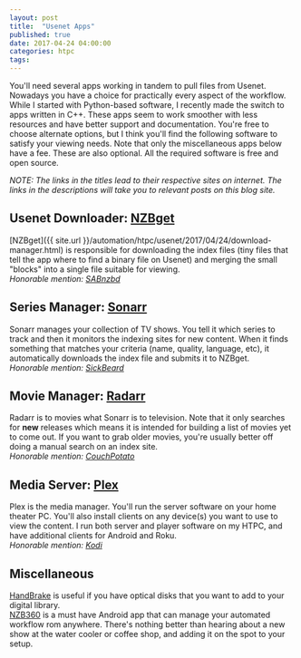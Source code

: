 ```yaml
---
layout: post
title:  "Usenet Apps"
published: true
date: 2017-04-24 04:00:00
categories: htpc
tags: 
---
```

You'll need several apps working in tandem to pull files from Usenet. Nowadays you have a choice for practically every aspect of the workflow. While I started with Python-based software, I recently made the switch to apps written in C++. These apps seem to work smoother with less resources and have better support and documentation. You're free to choose alternate options, but I think you'll find the following software to satisfy your viewing needs. Note that only the miscellaneous apps below have a fee. These are also optional. All the required software is free and open source.

_NOTE: The links in the titles lead to their respective sites on internet. The links in the descriptions will take you to relevant posts on this blog site._

## Usenet Downloader: [NZBget](http://nzbget.net/)
[NZBget]({{ site.url }}/automation/htpc/usenet/2017/04/24/download-manager.html) is responsible for downloading the index files (tiny files that tell the app where to find a binary file on Usenet) and merging the small "blocks" into a single file suitable for viewing.
<br />_Honorable mention: [SABnzbd](https://sabnzbd.org/)_

## Series Manager: [Sonarr](https://sonarr.tv/)
Sonarr manages your collection of TV shows. You tell it which series to track and then it monitors the indexing sites for new content. When it finds something that matches your criteria (name, quality, language, etc), it automatically downloads the index file and submits it to NZBget.
<br />_Honorable mention: [SickBeard](http://www.sickbeard.com/)_

## Movie Manager: [Radarr](https://radarr.video/)
Radarr is to movies what Sonarr is to television. Note that it only searches for **new** releases which means it is intended for building a list of movies yet to come out. If you want to grab older movies, you're usually better off doing a manual search on an index site.
<br />_Honorable mention: [CouchPotato](https://couchpota.to/)_

## Media Server: [Plex](https://www.plex.tv/)
Plex is the media manager. You'll run the server software on your home theater PC. You'll also install clients on any device(s) you want to use to view the content. I run both server and player software on my HTPC, and have additional clients for Android and Roku.
<br />_Honorable mention: [Kodi](https://kodi.tv/)_

## Miscellaneous
[HandBrake](https://handbrake.fr/) is useful if you have optical disks that you want to add to your digital library.
<br />[NZB360](http://nzb360.com/) is a must have Android app that can manage your automated workflow rom anywhere. There's nothing better than hearing about a new show at the water cooler or coffee shop, and adding it on the spot to your setup.